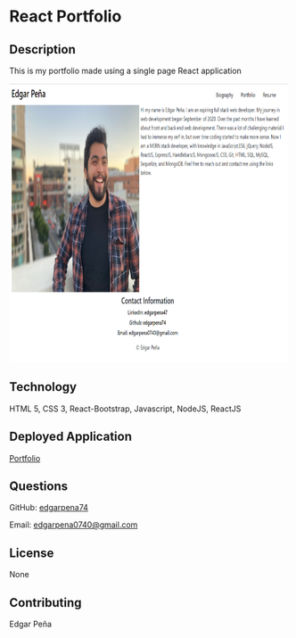 # React Portfolio

## Description

This is my portfolio made using a single page React application

<!-- ![screenshot](assets\portfolio.png =250x250) -->
<img src="./assets/portfolio.png" width="500" height="500">

## Technology

HTML 5, CSS 3, React-Bootstrap, Javascript, NodeJS, ReactJS

## Deployed Application

[Portfolio](https://portfolio-edgar-47.herokuapp.com/)

## Questions

GitHub: [edgarpena74](https://github.com/edgarpena74)

Email: edgarpena0740@gmail.com

## License

None

## Contributing

Edgar Peña
